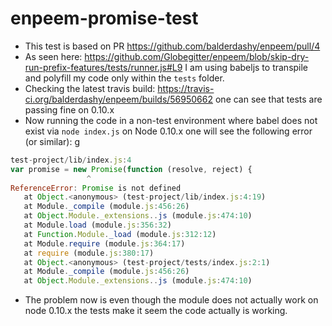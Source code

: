 # enpeem-promise-test

 - This test is based on PR https://github.com/balderdashy/enpeem/pull/4
 - As seen here: https://github.com/Globegitter/enpeem/blob/skip-dry-run-prefix-features/tests/runner.js#L9 I am using babeljs to transpile and polyfill my code only within the `tests` folder.
 - Checking the latest travis build: https://travis-ci.org/balderdashy/enpeem/builds/56950662 one can see that tests are passing fine on 0.10.x
 - Now running the code in a non-test environment where babel does not exist via `node index.js` on Node 0.10.x one will see the following error (or similar):
 g
 ```js
 test-project/lib/index.js:4
var promise = new Promise(function (resolve, reject) {
                  ^
ReferenceError: Promise is not defined
    at Object.<anonymous> (test-project/lib/index.js:4:19)
    at Module._compile (module.js:456:26)
    at Object.Module._extensions..js (module.js:474:10)
    at Module.load (module.js:356:32)
    at Function.Module._load (module.js:312:12)
    at Module.require (module.js:364:17)
    at require (module.js:380:17)
    at Object.<anonymous> (test-project/tests/index.js:2:1)
    at Module._compile (module.js:456:26)
    at Object.Module._extensions..js (module.js:474:10)
```

- The problem now is even though the module does not actually work on node 0.10.x the tests make it seem the code actually is working.
